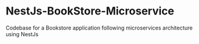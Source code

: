 # NestJs-BookStore-Microservice
Codebase for a Bookstore application following microservices architecture using NestJs
